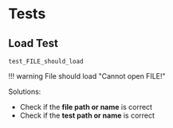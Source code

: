 # Tests


## Load Test

`test_FILE_should_load`

!!! warning File should load
    "Cannot open FILE!"

Solutions:
- Check if the **file path or name** is correct
- Check if the **test path or name** is correct
